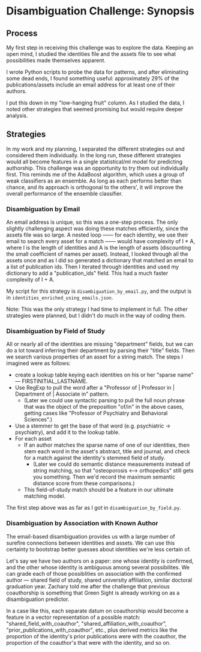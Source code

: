 # Disambiguation Challenge: Synopsis 

## Process

My first step in receiving this challenge was to explore the data. Keeping an open mind, I studied the identities file and the assets file to see what possibilities made themselves apparent. 

I wrote Python scripts to probe the data for patterns, and after eliminating some dead ends, I found something useful: approximately 29% of the publications/assets include an email address for at least one of their authors. 

I put this down in my "low-hanging fruit" column. As I studied the data, I noted other strategies that seemed promising but would require deeper analysis. 

## Strategies

In my work and my planning, I separated the different strategies out and considered them individually. In the long run, these different strategies would all become features in a single statistical/ml model for predicting authorship. This challenge was an opportunity to try them out individually first. This reminds me of the AdaBoost algorithm, which uses a group of weak classifiers as an ensemble. As long as each performs better than chance, and its approach is orthogonal to the others', it will improve the overall performance of the ensemble classifier.   

### Disambiguation by Email

An email address is unique, so this was a one-step process. The only slightly challenging aspect was doing these matches efficiently, since the assets file was so large. A nested loop —— for each identity, we use their email to search every asset for a match —— would have complexity of I * A, where I is the length of identities and A is the length of assets (discounting the small coefficient of names per asset). Instead, I looked through all the assets once and as I did so generated a dictionary that matched an email to a list of publication ids. Then I iterated through identities and used my dictionary to add a "publication_ids" field. This had a much faster complexity of I + A.

My script for this strategy is `disambiguation_by_email.py`, and the output is in `identities_enriched_using_emails.json`. 

Note: This was the only strategy I had time to implement in full. The other strategies were planned, but I didn't do much in the way of coding them. 

### Disambiguation by Field of Study

All or nearly all of the identities are missing "department" fields, but we can do a lot toward inferring their department by parsing their "title" fields. Then we search various properties of an asset for a string match. The steps I imagined were as follows: 
  - create a lookup table keying each identities on his or her "sparse name" — FIRSTINITIAL_LASTNAME.
  - Use RegExp to pull the word after a "Professor of | Professor in | Department of | Associate in" pattern. 
    - (Later we could use syntactic parsing to pull the full noun phrase that was the object of the preposition "of/in" in the above cases, getting cases like "Professor of Psychiatry and Behavioral Sciences".)
  - Use a stemmer to get the base of that word (e.g. psychiatric -> psychiatry), and add it to the lookup table.
  - For each asset
    - If an author matches the sparse name of one of our identities, then stem each word in the asset's abstract, title and journal, and check for a match against the identity's stemmed field of study.
      - (Later we could do semantic distance measurements instead of string matching, so that "osteoporosis <--> orthopedics" still gets you something. Then we'd record the maximum semantic distance score from these comparisons.)
    - This field-of-study match should be a feature in our ultimate matching model.
    
The first step above was as far as I got in `disambiguation_by_field.py`.

### Disambiguation by Association with Known Author

The email-based disambiguation provides us with a large number of surefire connections between identities and assets. We can use this certainty to bootstrap better guesses about identities we're less certain of. 

Let's say we have two authors on a paper: one whose identity is confirmed, and the other whose identity is ambiguous among several possibilites. We can grade each of those possiblities on association with the confirmed author — shared field of study, shared university affiliation, similar doctoral graduation year. Zachary told me after the challenge that previous coauthorship is something that Green Sight is already working on as a disambiguation predictor. 

In a case like this, each separate datum on coauthorship would become a feature in a vector representation of a possible match: "shared_field_with_coauthor", "shared_affiliation_with_coauthor", "prior_publications_with_coauthor", etc., plus derived metrics like the proportion of the identity's prior publications were with the coauthor, the proportion of the coauthor's that were with the identity, and so on. 




